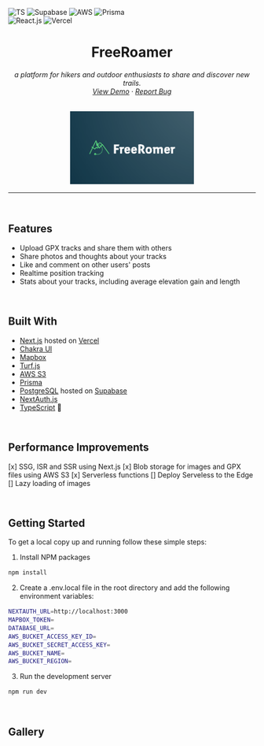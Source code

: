 ![TS](https://img.shields.io/badge/TypeScript-007ACC?style=for-the-badge&logo=typescript&logoColor=white)
![Supabase](https://img.shields.io/badge/Supabase-181818?style=for-the-badge&logo=supabase&logoColor=white)
![AWS](
https://img.shields.io/badge/Amazon_AWS-232F3E?style=for-the-badge&logo=amazon-aws&logoColor=white)
![Prisma](https://img.shields.io/badge/Prisma-3982CE?style=for-the-badge&logo=Prisma&logoColor=white)
<br />
![React.js](https://img.shields.io/badge/React-20232A?style=for-the-badge&logo=react&logoColor=61DAFB)
![Vercel](https://img.shields.io/badge/Vercel-000000?style=for-the-badge&logo=vercel&logoColor=white)

<h1 align="center">
FreeRoamer
</h1>

<h6 align="center">
a platform for hikers and outdoor enthusiasts to share and discover new trails.
<br />
<a href="https://freeroamer.vercel.app/">View Demo</a>
·
<a href="https://github.com/OopsOverflow/FreeRoamer/issues">Report Bug</a>

</h6>
<div align="center">
<img src="public/logo.png" width="50%" height="50%" alt="logo">
</div>

---

<br />

## Features
- Upload GPX tracks and share them with others
- Share photos and thoughts about your tracks
- Like and comment on other users' posts
- Realtime position tracking
- Stats about your tracks, including average elevation gain and length

<br />

## Built With
- [Next.js](https://nextjs.org/) hosted on [Vercel](https://vercel.com/)
- [Chakra UI](https://chakra-ui.com/)
- [Mapbox](https://www.mapbox.com/)
- [Turf.js](https://turfjs.org/)
- [AWS S3](https://aws.amazon.com/s3/)
- [Prisma](https://www.prisma.io/)
- [PostgreSQL](https://www.postgresql.org/) hosted on [Supabase](https://supabase.io/)
- [NextAuth.js](https://next-auth.js.org/)
- [TypeScript](https://www.typescriptlang.org/) 🖤

<br />

## Performance Improvements
[x] SSG, ISR and SSR using Next.js
[x] Blob storage for images and GPX files using AWS S3
[x] Serverless functions
[] Deploy Serveless to the Edge
[] Lazy loading of images


<br />

## Getting Started

To get a local copy up and running follow these simple steps:

1. Install NPM packages
```sh
npm install
```
2. Create a .env.local file in the root directory and add the following environment variables:
```sh
NEXTAUTH_URL=http://localhost:3000
MAPBOX_TOKEN=
DATABASE_URL=
AWS_BUCKET_ACCESS_KEY_ID=
AWS_BUCKET_SECRET_ACCESS_KEY=
AWS_BUCKET_NAME=
AWS_BUCKET_REGION=
```

3. Run the development server
```sh
npm run dev
```

<br />

## Gallery






